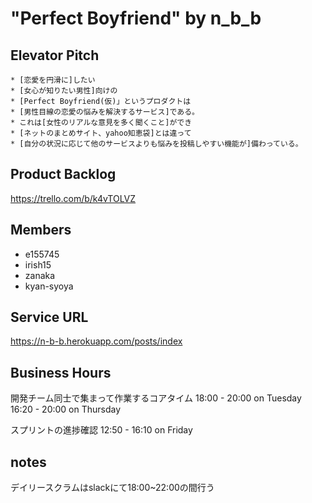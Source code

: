 # "Perfect Boyfriend" by n_b_b

## Elevator Pitch
```
* [恋愛を円滑に]したい
* [女心が知りたい男性]向けの
* [Perfect Boyfriend(仮)」というプロダクトは
* [男性目線の恋愛の悩みを解決するサービス]である。
* これは[女性のリアルな意見を多く聞くこと]ができ
* [ネットのまとめサイト、yahoo知恵袋]とは違って
* [自分の状況に応じて他のサービスよりも悩みを投稿しやすい機能が]備わっている。
```

## Product Backlog
https://trello.com/b/k4vTOLVZ

## Members
* e155745
* irish15
* zanaka 
* kyan-syoya

## Service URL
https://n-b-b.herokuapp.com/posts/index

## Business Hours
開発チーム同士で集まって作業するコアタイム
18:00 - 20:00 on Tuesday
16:20 - 20:00 on Thursday

スプリントの進捗確認
12:50 - 16:10 on Friday

## notes
デイリースクラムはslackにて18:00~22:00の間行う
